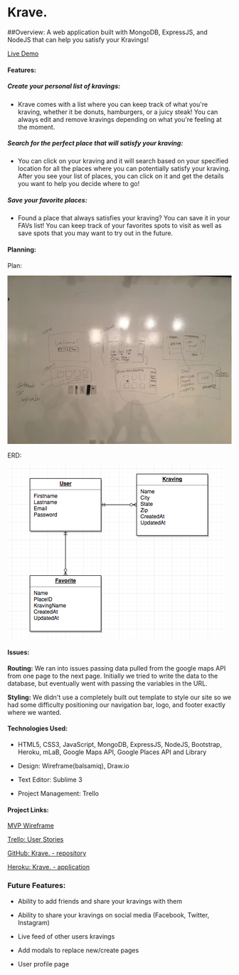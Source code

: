 # Krave.

##Overview:
A web application built with MongoDB, ExpressJS, and NodeJS that can help you satisfy your Kravings!

[Live Demo](https://krave.herokuapp.com/)

#### Features:
##### Create your personal list of kravings:
- Krave comes with a list where you can keep track of what you're kraving, whether it be donuts, hamburgers, or a juicy steak!  You can always edit and remove kravings depending on what you're feeling at the moment.

##### Search for the perfect place that will satisfy your kraving:
- You can click on your kraving and it will search based on your specified location for all the places where you can potentially satisfy your kraving.  After you see your list of places, you can click on it and get the details you want to help you decide where to go!

##### Save your favorite places:
- Found a place that always satisfies your kraving? You can save it in your FAVs list! You can keep track of your favorites spots to visit as well as save spots that you may want to try out in the future.

#### Planning:

Plan: 

![Alt Image Text](krave_plan.jpg "Screenshot")

ERD: 

![Alt Image Text](krave_erd.png)


#### Issues:

**Routing:**
We ran into issues passing data pulled from the google maps API from one page to the next page.  Initially we tried to write the data to the database, but eventually went with passing the variables in the URL.

**Styling:**
We didn't use a completely built out template to style our site so we had some difficulty positioning our navigation bar, logo, and footer exactly where we wanted.

#### Technologies Used:
- HTML5, CSS3, JavaScript, MongoDB, ExpressJS, NodeJS, Bootstrap, Heroku, mLaB, Google Maps API, Google Places API and Library

- Design: Wireframe(balsamiq), Draw.io

- Text Editor: Sublime 3

- Project Management: Trello

#### Project Links:

[MVP Wireframe](https://trello.com/c/IOnBtHHS/6-designing)

[Trello: User Stories](https://trello.com/b/6oJBfopN/project-3#)

[GitHub: Krave. - repository](https://github.com/HAESOL87/Krave)

[Heroku: Krave. - application](https://krave.herokuapp.com/)

### Future Features:

- Ability to add friends and share your kravings with them

- Ability to share your kravings on social media (Facebook, Twitter, Instagram)

- Live feed of other users kravings

- Add modals to replace new/create pages

- User profile page